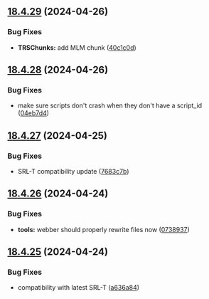 ## [18.4.29](https://github.com/Torwent/WaspLib/compare/v18.4.28...v18.4.29) (2024-04-26)


### Bug Fixes

* **TRSChunks:** add MLM chunk ([40c1c0d](https://github.com/Torwent/WaspLib/commit/40c1c0da1e8e4f2917b46d32c8b7b2b59cfb1623))



## [18.4.28](https://github.com/Torwent/WaspLib/compare/v18.4.27...v18.4.28) (2024-04-26)


### Bug Fixes

* make sure scripts don't crash when they don't have a script_id ([04eb7d4](https://github.com/Torwent/WaspLib/commit/04eb7d493a799dfab6fc012390a3dd2050ce843b))



## [18.4.27](https://github.com/Torwent/WaspLib/compare/v18.4.26...v18.4.27) (2024-04-25)


### Bug Fixes

* SRL-T compatibility update ([7683c7b](https://github.com/Torwent/WaspLib/commit/7683c7bfb5d36d2a78586250c0de5884564233b4))



## [18.4.26](https://github.com/Torwent/WaspLib/compare/v18.4.25...v18.4.26) (2024-04-24)


### Bug Fixes

* **tools:** webber should properly rewrite files now ([0738937](https://github.com/Torwent/WaspLib/commit/0738937bd9ea85fcc1511c422c393c014c67684d))



## [18.4.25](https://github.com/Torwent/WaspLib/compare/v18.4.24...v18.4.25) (2024-04-24)


### Bug Fixes

* compatibility with latest SRL-T ([a636a84](https://github.com/Torwent/WaspLib/commit/a636a843c1b081f7d7878bb688fe4d097a06ddd9))



